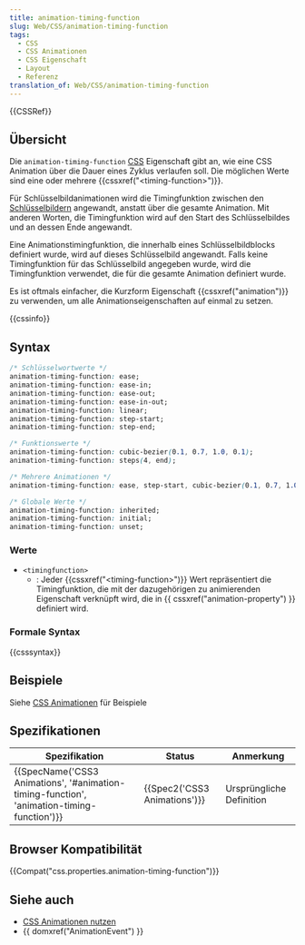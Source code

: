 ```yaml
---
title: animation-timing-function
slug: Web/CSS/animation-timing-function
tags:
  - CSS
  - CSS Animationen
  - CSS Eigenschaft
  - Layout
  - Referenz
translation_of: Web/CSS/animation-timing-function
---
```

{{CSSRef}}

## Übersicht

Die `animation-timing-function` [CSS](/de/docs/Web/CSS) Eigenschaft gibt an, wie eine CSS Animation über die Dauer eines Zyklus verlaufen soll. Die möglichen Werte sind eine oder mehrere {{cssxref("&lt;timing-function&gt;")}}.

Für Schlüsselbildanimationen wird die Timingfunktion zwischen den [Schlüsselbildern](/de/docs/Web/CSS/@keyframes) angewandt, anstatt über die gesamte Animation. Mit anderen Worten, die Timingfunktion wird auf den Start des Schlüsselbildes und an dessen Ende angewandt.

Eine Animationstimingfunktion, die innerhalb eines Schlüsselbildblocks definiert wurde, wird auf dieses Schlüsselbild angewandt. Falls keine Timingfunktion für das Schlüsselbild angegeben wurde, wird die Timingfunktion verwendet, die für die gesamte Animation definiert wurde.

Es ist oftmals einfacher, die Kurzform Eigenschaft {{cssxref("animation")}} zu verwenden, um alle Animationseigenschaften auf einmal zu setzen.

{{cssinfo}}

## Syntax

```css
/* Schlüsselwortwerte */
animation-timing-function: ease;
animation-timing-function: ease-in;
animation-timing-function: ease-out;
animation-timing-function: ease-in-out;
animation-timing-function: linear;
animation-timing-function: step-start;
animation-timing-function: step-end;

/* Funktionswerte */
animation-timing-function: cubic-bezier(0.1, 0.7, 1.0, 0.1);
animation-timing-function: steps(4, end);

/* Mehrere Animationen */
animation-timing-function: ease, step-start, cubic-bezier(0.1, 0.7, 1.0, 0.1);

/* Globale Werte */
animation-timing-function: inherited;
animation-timing-function: initial;
animation-timing-function: unset;
```

### Werte

- `<timingfunction>`
  - : Jeder {{cssxref("&lt;timing-function&gt;")}} Wert repräsentiert die Timingfunktion, die mit der dazugehörigen zu animierenden Eigenschaft verknüpft wird, die in {{ cssxref("animation-property") }} definiert wird.

### Formale Syntax

{{csssyntax}}

## Beispiele

Siehe [CSS Animationen](/de/docs/Web/Guide/CSS/CSS_Animationen_nutzen "CSS/CSS_animations") für Beispiele

## Spezifikationen

| Spezifikation                                                                                                            | Status                               | Anmerkung                |
| ------------------------------------------------------------------------------------------------------------------------ | ------------------------------------ | ------------------------ |
| {{SpecName('CSS3 Animations', '#animation-timing-function', 'animation-timing-function')}} | {{Spec2('CSS3 Animations')}} | Ursprüngliche Definition |

## Browser Kompatibilität

{{Compat("css.properties.animation-timing-function")}}

## Siehe auch

- [CSS Animationen nutzen](/de/docs/Web/Guide/CSS/CSS_Animationen_nutzen "Tutorial about CSS animations")
- {{ domxref("AnimationEvent") }}
